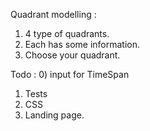 Quadrant modelling :

1) 4 type of quadrants.
2) Each has some information.
3) Choose your quadrant.


Todo :
0) input for TimeSpan
1) Tests
2) CSS
3) Landing page.
